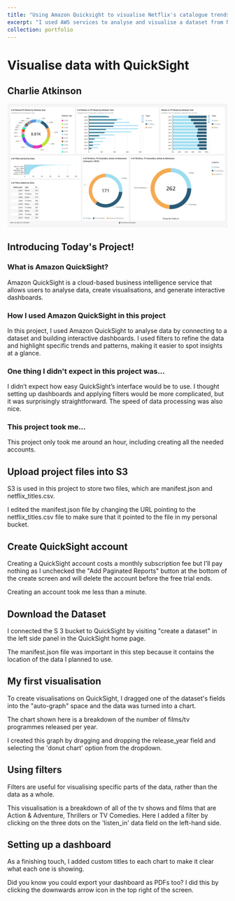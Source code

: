 ```yaml
---
title: "Using Amazon Quicksight to visualise Netflix's catalogue trends"
excerpt: "I used AWS services to analyse and visualise a dataset from Netflix's films and TV shows. <br/><img src='/images/QuickSightImages/FinishedQuickSightPage.png' width='500'/>"
collection: portfolio
---
```


# Visualise data with QuickSight

## Charlie Atkinson

![Finished QuickSight Page](https://raw.githubusercontent.com/CharlieAtkinson/CharlieAtkinson.github.io/master/images/QuickSightImages/FinishedQuickSightPage.png)


## Introducing Today's Project!

### What is Amazon QuickSight?

Amazon QuickSight is a cloud-based business intelligence service that allows
users to analyse data, create visualisations, and generate interactive dashboards.

### How I used Amazon QuickSight in this project

In this project, I used Amazon QuickSight to analyse data by connecting to a
dataset and building interactive dashboards. I used filters to refine the data and
highlight specific trends and patterns, making it easier to spot insights at a glance.

### One thing I didn't expect in this project was...

I didnʼt expect how easy QuickSightʼs interface would be to use. I thought setting
up dashboards and applying filters would be more complicated, but it was
surprisingly straightforward. The speed of data processing was also nice.

### This project took me...

This project only took me around an hour, including creating all the needed
accounts.


## Upload project files into S3

S3 is used in this project to store two files, which are manifest.json and
netflix_titles.csv.

I edited the manifest.json file by changing the URL pointing to the netflix_titles.csv
file to make sure that it pointed to the file in my personal bucket.


## Create QuickSight account

Creating a QuickSight account costs a monthly subscription fee but I’ll pay nothing
as I unchecked the "Add Paginated Reports" button at the bottom of the create
screen and will delete the account before the free trial ends.

Creating an account took me less than a minute.


## Download the Dataset

I connected the S 3 bucket to QuickSight by visiting "create a dataset" in the left
side panel in the QuickSight home page.

The manifest.json file was important in this step because it contains the location of
the data I planned to use.


## My first visualisation

To create visualisations on QuickSight, I dragged one of the dataset's fields into the
"auto-graph" space and the data was turned into a chart.

The chart shown here is a breakdown of the number of films/tv programmes
released per year.

I created this graph by dragging and dropping the release_year field and selecting
the 'donut chart' option from the dropdown.


## Using filters

Filters are useful for visualising specific parts of the data, rather than the data as a
whole.

This visualisation is a breakdown of all of the tv shows and films that are Action &
Adventure, Thrillers or TV Comedies. Here I added a filter by clicking on the three
dots on the 'listen_in' data field on the left-hand side.


## Setting up a dashboard

As a finishing touch, I added custom titles to each chart to make it clear what each
one is showing.

Did you know you could export your dashboard as PDFs too? I did this by clicking
the downwards arrow icon in the top right of the screen.


